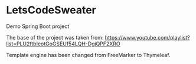 # LetsCodeSweater
Demo Spring Boot project

The base of the project was taken from: https://www.youtube.com/playlist?list=PLU2ftbIeotGoGSEUf54LQH-DgiQPF2XRO

Template engine has been changed from FreeMarker to Thymeleaf.
